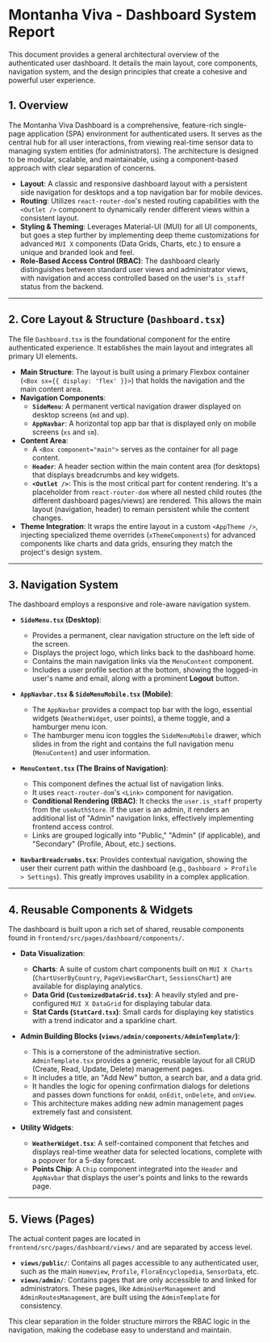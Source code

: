 # Montanha Viva - Dashboard System Report

This document provides a general architectural overview of the authenticated user dashboard. It details the main layout, core components, navigation system, and the design principles that create a cohesive and powerful user experience.

## 1. Overview

The Montanha Viva Dashboard is a comprehensive, feature-rich single-page application (SPA) environment for authenticated users. It serves as the central hub for all user interactions, from viewing real-time sensor data to managing system entities (for administrators). The architecture is designed to be modular, scalable, and maintainable, using a component-based approach with clear separation of concerns.

- **Layout**: A classic and responsive dashboard layout with a persistent side navigation for desktops and a top navigation bar for mobile devices.
- **Routing**: Utilizes `react-router-dom`'s nested routing capabilities with the `<Outlet />` component to dynamically render different views within a consistent layout.
- **Styling & Theming**: Leverages Material-UI (MUI) for all UI components, but goes a step further by implementing deep theme customizations for advanced `MUI X` components (Data Grids, Charts, etc.) to ensure a unique and branded look and feel.
- **Role-Based Access Control (RBAC)**: The dashboard clearly distinguishes between standard user views and administrator views, with navigation and access controlled based on the user's `is_staff` status from the backend.

---

## 2. Core Layout & Structure (`Dashboard.tsx`)

The file `Dashboard.tsx` is the foundational component for the entire authenticated experience. It establishes the main layout and integrates all primary UI elements.

- **Main Structure**: The layout is built using a primary Flexbox container (`<Box sx={{ display: 'flex' }}>`) that holds the navigation and the main content area.
- **Navigation Components**:
  - **`SideMenu`**: A permanent vertical navigation drawer displayed on desktop screens (`md` and up).
  - **`AppNavbar`**: A horizontal top app bar that is displayed only on mobile screens (`xs` and `sm`).
- **Content Area**:
  - A `<Box component="main">` serves as the container for all page content.
  - **`Header`**: A header section within the main content area (for desktops) that displays breadcrumbs and key widgets.
  - **`<Outlet />`**: This is the most critical part for content rendering. It's a placeholder from `react-router-dom` where all nested child routes (the different dashboard pages/views) are rendered. This allows the main layout (navigation, header) to remain persistent while the content changes.
- **Theme Integration**: It wraps the entire layout in a custom `<AppTheme />`, injecting specialized theme overrides (`xThemeComponents`) for advanced components like charts and data grids, ensuring they match the project's design system.

---

## 3. Navigation System

The dashboard employs a responsive and role-aware navigation system.

- **`SideMenu.tsx` (Desktop)**:
  - Provides a permanent, clear navigation structure on the left side of the screen.
  - Displays the project logo, which links back to the dashboard home.
  - Contains the main navigation links via the `MenuContent` component.
  - Includes a user profile section at the bottom, showing the logged-in user's name and email, along with a prominent **Logout** button.

- **`AppNavbar.tsx` & `SideMenuMobile.tsx` (Mobile)**:
  - The `AppNavbar` provides a compact top bar with the logo, essential widgets (`WeatherWidget`, user points), a theme toggle, and a hamburger menu icon.
  - The hamburger menu icon toggles the `SideMenuMobile` drawer, which slides in from the right and contains the full navigation menu (`MenuContent`) and user information.

- **`MenuContent.tsx` (The Brains of Navigation)**:
  - This component defines the actual list of navigation links.
  - It uses `react-router-dom`'s `<Link>` component for navigation.
  - **Conditional Rendering (RBAC)**: It checks the `user.is_staff` property from the `useAuthStore`. If the user is an admin, it renders an additional list of "Admin" navigation links, effectively implementing frontend access control.
  - Links are grouped logically into "Public," "Admin" (if applicable), and "Secondary" (Profile, About, etc.) sections.

- **`NavbarBreadcrumbs.tsx`**: Provides contextual navigation, showing the user their current path within the dashboard (e.g., `Dashboard > Profile > Settings`). This greatly improves usability in a complex application.

---

## 4. Reusable Components & Widgets

The dashboard is built upon a rich set of shared, reusable components found in `frontend/src/pages/dashboard/components/`.

- **Data Visualization**:
  - **Charts**: A suite of custom chart components built on `MUI X Charts` (`ChartUserByCountry`, `PageViewsBarChart`, `SessionsChart`) are available for displaying analytics.
  - **Data Grid (`CustomizedDataGrid.tsx`)**: A heavily styled and pre-configured `MUI X DataGrid` for displaying tabular data.
  - **Stat Cards (`StatCard.tsx`)**: Small cards for displaying key statistics with a trend indicator and a sparkline chart.

- **Admin Building Blocks (`views/admin/components/AdminTemplate/`)**:
  - This is a cornerstone of the administrative section. `AdminTemplate.tsx` provides a generic, reusable layout for all CRUD (Create, Read, Update, Delete) management pages.
  - It includes a title, an "Add New" button, a search bar, and a data grid.
  - It handles the logic for opening confirmation dialogs for deletions and passes down functions for `onAdd`, `onEdit`, `onDelete`, and `onView`.
  - This architecture makes adding new admin management pages extremely fast and consistent.

- **Utility Widgets**:
  - **`WeatherWidget.tsx`**: A self-contained component that fetches and displays real-time weather data for selected locations, complete with a popover for a 5-day forecast.
  - **Points Chip**: A `Chip` component integrated into the `Header` and `AppNavbar` that displays the user's points and links to the rewards page.

---

## 5. Views (Pages)

The actual content pages are located in `frontend/src/pages/dashboard/views/` and are separated by access level.

- **`views/public/`**: Contains all pages accessible to any authenticated user, such as the main `HomeView`, `Profile`, `FloraEncyclopedia`, `SensorData`, etc.
- **`views/admin/`**: Contains pages that are only accessible to and linked for administrators. These pages, like `AdminUserManagement` and `AdminRoutesManagement`, are built using the `AdminTemplate` for consistency.

This clear separation in the folder structure mirrors the RBAC logic in the navigation, making the codebase easy to understand and maintain.
